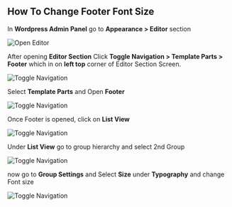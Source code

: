 ## How To Change Footer Font Size

In **Wordpress Admin Panel** go to **Appearance > Editor** section

![Open Editor](/img/tutorial/cffs1OpenEditor.png)

After opening **Editor Section** Click **Toggle Navigation > Template Parts > Footer** which in on **left top** corner of Editor Section Screen.

![Toggle Navigation](/img/tutorial/cffs2toggleNavigation.png)

Select **Template Parts** and Open **Footer**

![Toggle Navigation](/img/tutorial/cffs3openFooter.png)

Once Footer is opened, click on **List View**

![Toggle Navigation](/img/tutorial/cffs4SelectListView.png)

Under **List View** go to group hierarchy and select 2nd Group

![Toggle Navigation](/img/tutorial/cffs5selectGroup.png)

now go to **Group Settings** and Select **Size** under **Typography** and change Font size

![Toggle Navigation](/img/tutorial/cffs6ChangeFontSize.png)







